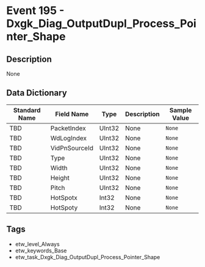 # Event 195 - Dxgk_Diag_OutputDupl_Process_Pointer_Shape

## Description
None

## Data Dictionary
|Standard Name|Field Name|Type|Description|Sample Value|
|---|---|---|---|---|
|TBD|PacketIndex|UInt32|None|`None`|
|TBD|WdLogIndex|UInt32|None|`None`|
|TBD|VidPnSourceId|UInt32|None|`None`|
|TBD|Type|UInt32|None|`None`|
|TBD|Width|UInt32|None|`None`|
|TBD|Height|UInt32|None|`None`|
|TBD|Pitch|UInt32|None|`None`|
|TBD|HotSpotx|Int32|None|`None`|
|TBD|HotSpoty|Int32|None|`None`|

## Tags
* etw_level_Always
* etw_keywords_Base
* etw_task_Dxgk_Diag_OutputDupl_Process_Pointer_Shape